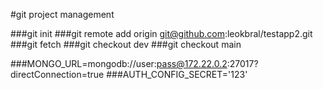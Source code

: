#git project management

###git init
###git remote add origin git@github.com:leokbral/testapp2.git
###git fetch
###git checkout dev
###git checkout main



###MONGO_URL=mongodb://user:pass@172.22.0.2:27017?directConnection=true
###AUTH_CONFIG_SECRET='123'
